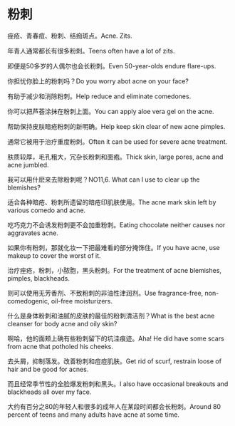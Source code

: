 # 粉刺

<p><span class="chinese">痤疮、青春痘、粉刺、结痂斑点。</span><span class="english">Acne. Zits.</span></p>

<p><span class="chinese">年青人通常都长有很多粉刺。</span><span class="english">Teens often have a lot of zits.</span></p>

<p><span class="chinese">即便是50多岁的人偶尔也会长粉刺。</span><span class="english">Even 50-year-olds endure flare-ups.</span></p>

<p><span class="chinese">你担忧你脸上的粉刺吗？</span><span class="english">Do you worry abot acne on your face?</span></p>

<p><span class="chinese">有助于减少和消除粉刺。</span><span class="english">Help reduce and eliminate comedones.</span></p>

<p><span class="chinese">你可以把芦荟涂抹在粉刺上面。</span><span class="english">You can apply aloe vera gel on the acne.</span></p>

<p><span class="chinese">帮助保持皮肤暗疮粉刺的新明确。</span><span class="english">Help keep skin clear of new acne pimples.</span></p>

<p><span class="chinese">通常它被用于治疗重度粉刺。</span><span class="english">Often it can be used for severe acne treatment.</span></p>

<p><span class="chinese">肤质较厚，毛孔粗大，冗杂长粉刺和面疱。</span><span class="english">Thick skin, large pores, acne and acne jumbled.</span></p>

<p><span class="chinese">我可以用什麽来去除粉刺呢？</span><span class="english">NO11,6. What can I use to clear up the blemishes?</span></p>

<p><span class="chinese">适合各种暗疮、粉刺所遗留的暗疮印肌肤使用。</span><span class="english">The acne mark skin left by various comedo and acne.</span></p>

<p><span class="chinese">吃巧克力不会诱发粉刺更不会加重粉刺。</span><span class="english">Eating chocolate neither causes nor aggravates acne.</span></p>

<p><span class="chinese">如果你有粉刺，那就化妆一下把最难看的部分掩饰住。</span><span class="english">If you have acne, use makeup to cover the worst of it.</span></p>

<p><span class="chinese">治疗痤疮，粉刺，小脓胞，黑头粉刺。</span><span class="english">For the treatment of acne blemishes, pimples, blackheads.</span></p>

<p><span class="chinese">则可以使用无芳香剂、不致粉刺的非油性津润剂。</span><span class="english">Use fragrance-free, non-comedogenic, oil-free moisturizers.</span></p>

<p><span class="chinese">什么是身体粉刺和油腻的皮肤的最佳的粉刺清洁剂？</span><span class="english">What is the best acne cleanser for body acne and oily skin?</span></p>

<p><span class="chinese">啊哈，他的面颊上确有些粉刺留下的坑洼痕迹。</span><span class="english">Aha! He did have some scars from acne that potholed his cheeks.</span></p>

<p><span class="chinese">去头屑，抑制落发。改善粉刺和痘痘肌肤。</span><span class="english">Get rid of scurf, restrain loose of hair and be good for acnes.</span></p>

<p><span class="chinese">而且经常季节性的全脸爆发粉刺和黑头。</span><span class="english">I also have occasional breakouts and blackheads all over my face.</span></p>

<p><span class="chinese">大约有百分之80的年轻人和很多的成年人在某段时间都会长粉刺。</span><span class="english">Around 80 percent of teens and many adults have acne at some time.</span></p>


